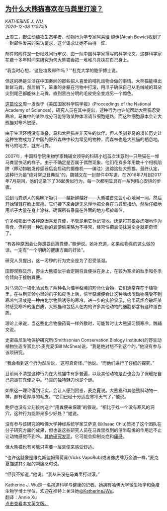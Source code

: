 <!--1607402672000-->
[为什么大熊猫喜欢在马粪里打滚？](https://cn.nytimes.com/science/20201208/pandas-horse-poop/)
------

<div><i>KATHERINE J. WU<br>2020-12-08 11:57:55</i></div><p>上周三，野生动植物生态学者、动物行为学专家阿莱娅·鲍伊(Aleah Bowie)收到了一封邮件发来的采访请求，这个请求让她不由得一怔。</p><p>邮件的附件是一份经过同行审议、由一队中国科学家撰写的科学论文，这群科学家花费十多年时间来研究为何大熊猫会把一堆堆马粪抹在自己身上。</p><p>“我当时心想，‘这是垃圾邮件吗？’”杜克大学的鲍伊博士说。</p><p>但这的确是生活在中国秦岭的那些招人喜爱的哺乳动物会做的事情。大熊猫能嗅出新鲜马粪，然后躺下，笨重的身躯在污物中打滚，用爪子确保自己从毛绒绒的耳朵尖到尾巴都能抹上马粪，直到黑白分明的毛皮完全变成另一个颜色。</p><p><a rel="nofollow" target="_blank" href="https://www.pnas.org/cgi/doi/10.1073/pnas.2004640117">这篇论文</a>周一发表于《美国国家科学院学报》(Proceedings of the National Academy of Sciences)，研究人员在其中提出，这种行为也许能帮助大熊猫忍受寒冷，马粪中的某种成分可能导致某种体温调节细胞短路，而这种细胞原本会让大熊猫对寒冷敏感。</p><p>由于生活环境没有重叠，马和大熊猫并非天生的伙伴。但人类驯养马的漫长历史让这种生物成为了中国的野外森林中较为常见的物种，而森林也是大熊猫的栖息地。有马的地方，就有马粪。</p><p>2007年，中国科学院生物学家魏辅文领导的科研小组首次注意到一只熊猫在一堆马粪里快活的样子。由于不确定是否属于偶然现象，他们花费多年用数十个相机陷阱（即动物触发传感器后会启动的摄像机——编注）追踪这些大熊猫，最终认定，这种行为是“绝对常见且典型”的，魏辅文在一封邮件中写道。在2016年7月到2017年7月期间，他们记录下了38起类似行为，每一次都明显具有一系列精心安排的步骤。</p><p>受到马粪诱人的臭味所吸引——越新鲜越好——大熊猫首先会小心地闻一闻，然后开始轻轻在脸上摩擦。它们接下来会肆无忌惮地把全身在马粪里扭动，然后仔细地用爪子大量在身上涂抹，确保所有暴露在外面的地方都被盖住。</p><p>许多动物出于各种原因喜爱粪便，不管是用它标记领地，还是将其狼吞虎咽地作为零食。但将另一种动物的粪便偷来略为不寻常，经常性把粪便抹遍全身就更奇怪了。</p><p>“有各种原因会让你想要远离粪便，”鲍伊说。她补充道，如果动物真的这么做的话，一定有“一个明确的健康方面的好处”。</p><p>研究人员提出，这一污秽的行为完全是为了忍受低温。</p><p>田野观察显示，野生大熊猫似乎会定期将粪便抹在身上，在较为寒冷的秋季和冬季会倾向于接触粪便。</p><p>对马粪的一项化验发现了两种名为倍半萜烯的短命化合物，它们通常存在于植物里。在抹到实验小鼠的爪子和皮毛上后，倍半萜烯便会让这种啮齿类动物感受不到寒冷气温或是一种由化学物质诱导的寒冷。进一步的实验显示，倍半萜烯会破坏某种感受寒冷的蛋白质，大熊猫和包括人在内的许多其他动物的细胞都含有这种蛋白质。</p><p>理论上来说，当这些化合物像药膏一样外敷时，可能暂时让大熊猫习惯寒冷，魏辅文说。</p><p>史密森尼生物保护研究所(Smithsonian Conservation Biology Institute)的野生动植物生态专家比尔·麦克夏(Bill McShea)说，“我是绝对想不到这个的。”他没有参与该项研究。</p><p>“我会看到这个行为然后说，‘这可真奇怪，’”他说。“而他们进行了仔细的探究。”</p><p>目前尚不清楚这种行为在大熊猫中有多普遍，以及其他动物是否也会为了保暖把自己包裹在粪便之中。马粪的独特魅力也是个谜。</p><p>如果这一理论得到证实，会让人感到困惑，麦克夏说。大熊猫和其他熊科动物一样，都有着厚厚的毛皮。“它们已经十分适应寒冷天气了，”他说。</p><p>鲍伊也没有立刻接纳这个“用粪便来保暖”的假说。“相比于找一个没有寒风的洞穴，这种行为能带来多少好处？”她说。</p><p>没有参与该研究的哈佛大学神经系统学家艾萨克·赵(Isaac Chiu)赞扬了这个团队在分子研究方面的成果，但也说这些研究人员在马粪里找到的倍半萜烯的作用远不止让动物感觉不到冷。<a rel="nofollow" target="_blank" href="https://www.ncbi.nlm.nih.gov/pmc/articles/PMC2449371/">其他研究发现</a>，它可能会抑制炎症和<a rel="nofollow" target="_blank" href="https://www.ncbi.nlm.nih.gov/pmc/articles/PMC6983198/">痛感</a>。</p><p>但大熊猫也有可能只需要一层粪便来感受舒适。</p><p>“也许这就像是维克斯达姆薄荷膏(Vicks VapoRub)或者像虎牌万金油一样，”麦克夏描述其引起的刺痛感时说。</p><p>“但我不知道，”他说。“我从来没在马粪里打过滚。”</p><p>Katherine J. Wu是一名报道科学与健康的记者。她拥有哈佛大学微生物学和免疫生物学博士学位。欢迎在推特上关注她<a rel="nofollow" target="_blank" href="https://twitter.com/KatherineJWu">@KatherineJWu</a>。<br/>翻译：Annie Xu<br/><a rel="nofollow" target="_blank" href="http://www.nytimes.com/2020/12/07/science/pandas-horse-poop.html">点击查看本文英文版。</a></p>
